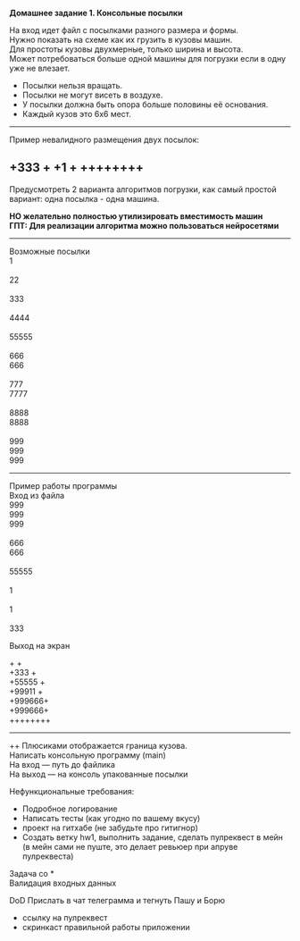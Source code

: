 **Домашнее задание 1. Консольные посылки**

На вход идет файл с посылками разного размера и формы.\
Нужно показать на схеме как их грузить в кузовы машин.\
Для простоты кузовы двухмерные, только ширина и высота.\
Может потребоваться больше одной машины для погрузки если в одну уже не влезает.

* Посылки нельзя вращать.
* Посылки не могут висеть в воздухе.
* У посылки должна быть опора больше половины её основания.
* Каждый кузов это 6x6 мест.
---
Пример невалидного размещения двух посылок:

+333   +
+1     +
++++++++
---
Предусмотреть 2 варианта алгоритмов погрузки, как самый простой вариант: одна посылка - одна машина.

**НО желательно полностью утилизировать вместимость машин\
ГПТ: Для реализации алгоритма можно пользоваться нейросетями**

---
Возможные посылки\
1\
\
22\
\
333\
\
4444\
\
55555\
\
666\
666\
\
777\
7777\
\
8888\
8888\
\
999\
999\
999

---

Пример работы программы\
Вход из файла\
999\
999\
999\
\
666\
666\
\
55555\
\
1\
\
1\
\
333

Выход на экран

\+      \+\
+333   +\
+55555 +\
+99911 +\
+999666+\
+999666+\
\++++++++

---

\+\+ Плюсиками отображается граница кузова.\
Написать консольную программу (main)\
На вход — путь до файлика\
На выход — на консоль упакованные посылки

Нефункциональные требования:
* Подробное логирование
* Написать тесты (как угодно по вашему вкусу)
* проект на гитхабе (не забудьте про гитигнор)
* Создать ветку hw1, выполнить задание, сделать пулреквест в мейн (в мейн сами не пуште, это делает ревьюер при апруве пулреквеста)

Задача со *\
Валидация входных данных

DoD Прислать в чат телеграмма и тегнуть Пашу и Борю
* ссылку на пулреквест
* скринкаст правильной работы приложении

